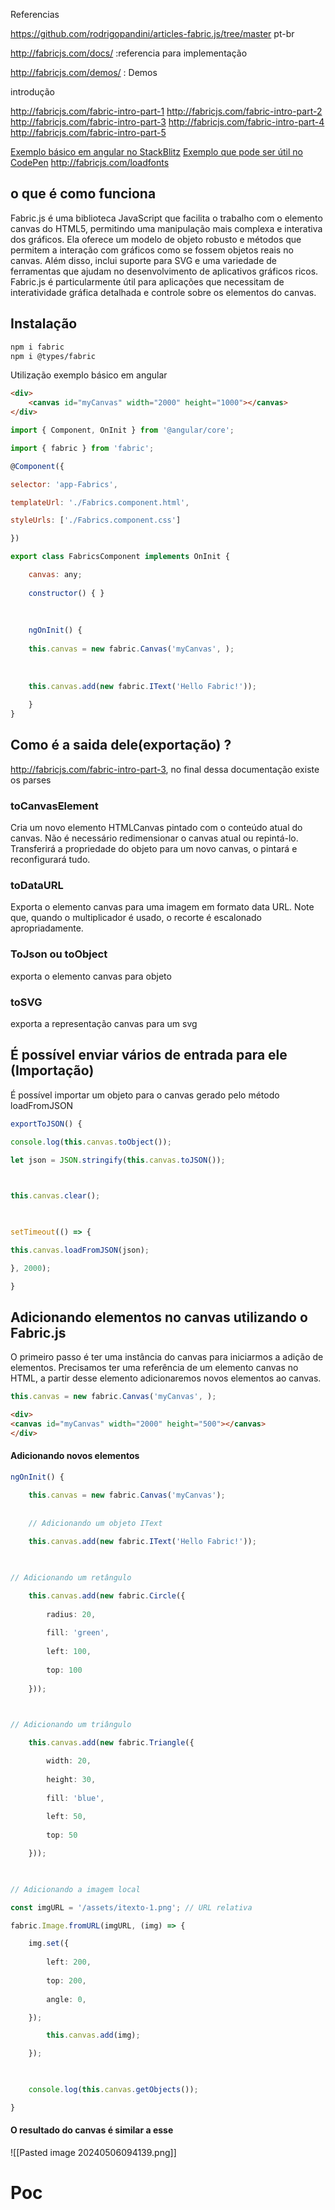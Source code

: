 
Referencias

https://github.com/rodrigopandini/articles-fabric.js/tree/master pt-br

http://fabricjs.com/docs/ :referencia para implementação

http://fabricjs.com/demos/  : Demos


introdução

http://fabricjs.com/fabric-intro-part-1
http://fabricjs.com/fabric-intro-part-2
http://fabricjs.com/fabric-intro-part-3
http://fabricjs.com/fabric-intro-part-4
http://fabricjs.com/fabric-intro-part-5


[Exemplo básico em angular no StackBlitz](https://stackblitz.com/edit/2toad-angular-fabric?file=app%2Fapp.component.ts)
[Exemplo que pode ser útil no CodePen](https://codepen.io/r-w-c/pen/Jjwrbxa)
http://fabricjs.com/loadfonts

## o que é como funciona

Fabric.js é uma biblioteca JavaScript que facilita o trabalho com o elemento canvas do HTML5, permitindo uma manipulação mais complexa e interativa dos gráficos. Ela oferece um modelo de objeto robusto e métodos que permitem a interação com gráficos como se fossem objetos reais no canvas. Além disso, inclui suporte para SVG e uma variedade de ferramentas que ajudam no desenvolvimento de aplicativos gráficos ricos. Fabric.js é particularmente útil para aplicações que necessitam de interatividade gráfica detalhada e controle sobre os elementos do canvas.

## Instalação


```sh
npm i fabric
npm i @types/fabric
```



Utilização exemplo básico em angular 

```html
<div>
	<canvas id="myCanvas" width="2000" height="1000"></canvas>
</div>
```

```js
import { Component, OnInit } from '@angular/core';

import { fabric } from 'fabric';

@Component({

selector: 'app-Fabrics',

templateUrl: './Fabrics.component.html',

styleUrls: ['./Fabrics.component.css']

})

export class FabricsComponent implements OnInit {

	canvas: any;
	
	constructor() { }
	
	  
	
	ngOnInit() {
	
	this.canvas = new fabric.Canvas('myCanvas', );
	
	  
	
	this.canvas.add(new fabric.IText('Hello Fabric!'));
	
	}
}

```




## Como é a saida dele(exportação) ?

http://fabricjs.com/fabric-intro-part-3, no final dessa documentação existe os parses 
  
### toCanvasElement

Cria um novo elemento HTMLCanvas pintado com o conteúdo atual do canvas. Não é necessário redimensionar o canvas atual ou repintá-lo. Transferirá a propriedade do objeto para um novo canvas, o pintará e reconfigurará tudo.

### toDataURL

Exporta o elemento canvas para uma imagem em formato data URL. Note que, quando o multiplicador é usado, o recorte é escalonado apropriadamente.

### ToJson ou toObject

exporta o elemento canvas para objeto 

### toSVG

exporta a representação canvas para um svg


## É possível enviar vários de entrada para ele (Importação)

É possível importar um objeto para o canvas gerado pelo método loadFromJSON

```ts
exportToJSON() {

console.log(this.canvas.toObject());

let json = JSON.stringify(this.canvas.toJSON());

  

this.canvas.clear();

  

setTimeout(() => {

this.canvas.loadFromJSON(json);

}, 2000);

}
```

## Adicionando elementos no canvas utilizando o Fabric.js

O primeiro passo é ter uma instância do canvas para iniciarmos a adição de elementos. Precisamos ter uma referência de um elemento canvas no HTML, a partir desse elemento adicionaremos novos elementos ao canvas.



```ts
this.canvas = new fabric.Canvas('myCanvas', );
```

```html
<div>
<canvas id="myCanvas" width="2000" height="500"></canvas>
</div>
```

#### Adicionando novos elementos 

```ts
ngOnInit() {

	this.canvas = new fabric.Canvas('myCanvas');
	
	
	// Adicionando um objeto IText
	
	this.canvas.add(new fabric.IText('Hello Fabric!'));

  

// Adicionando um retângulo

	this.canvas.add(new fabric.Circle({
	
		radius: 20,
		
		fill: 'green',
		
		left: 100,
		
		top: 100
	
	}));

  

// Adicionando um triângulo

	this.canvas.add(new fabric.Triangle({

		width: 20,
		
		height: 30,
		
		fill: 'blue',
		
		left: 50,
		
		top: 50

	}));

  

// Adicionando a imagem local

const imgURL = '/assets/itexto-1.png'; // URL relativa

fabric.Image.fromURL(imgURL, (img) => {

	img.set({
	
		left: 200,
		
		top: 200,
		
		angle: 0,

	});

		this.canvas.add(img);

	});

  

	console.log(this.canvas.getObjects());

}
```


#### O resultado do canvas é similar a esse 

![[Pasted image 20240506094139.png]]


# Poc




